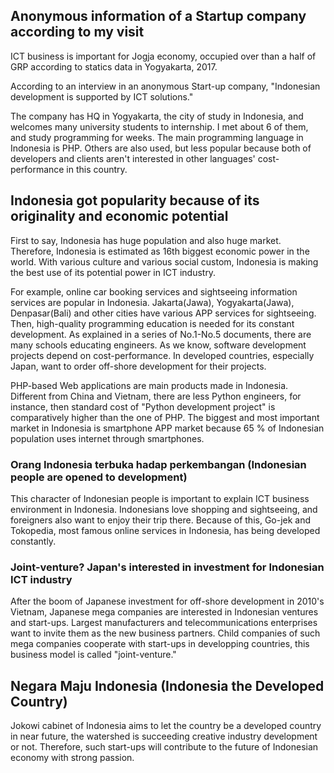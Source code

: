## Anonymous information of a Startup company according to my visit
ICT business is important for Jogja economy, occupied over than a half of GRP according to statics data in Yogyakarta, 2017.


According to an interview in an anonymous Start-up company, "Indonesian development is supported by ICT solutions."


The company has HQ in Yogyakarta, the city of study in Indonesia, and welcomes many university students to internship.
I met about 6 of them, and study programming for weeks. The main programming language in Indonesia is PHP. Others are also used,
but less popular because both of developers and clients aren't interested in other languages' cost-performance in this country.


## Indonesia got popularity because of its originality and economic potential
First to say, Indonesia has huge population and also huge market. Therefore, Indonesia is estimated as 16th biggest economic power in the world.
With various culture and various social custom, Indonesia is making the best use of its potential power in ICT industry.


For example, online car booking services and sightseeing information services are popular in Indonesia. Jakarta(Jawa), Yogyakarta(Jawa), Denpasar(Bali) and other cities have various APP services for sightseeing.
Then, high-quality programming education is needed for its constant development. As explained in a series of No.1-No.5 documents, there are many schools educating engineers.
As we know, software development projects depend on cost-performance. In developed countries, especially Japan, want to order off-shore development for their projects.


PHP-based Web applications are main products made in Indonesia. Different from China and Vietnam, there are less Python engineers, for instance, then standard cost of "Python development project" is comparatively higher than the one of PHP.
The biggest and most important market in Indonesia is smartphone APP market because 65 % of Indonesian population uses internet through smartphones.


### Orang Indonesia terbuka hadap perkembangan (Indonesian people are opened to development)
This character of Indonesian people is important to explain ICT business environment in Indonesia. Indonesians love shopping and sightseeing, and foreigners also want to enjoy their trip there.
Because of this, Go-jek and Tokopedia, most famous online services in Indonesia, has being developed constantly.


### Joint-venture? Japan's interested in investment for Indonesian ICT industry
After the boom of Japanese investment for off-shore development in 2010's Vietnam, Japanese mega companies are interested in Indonesian ventures and start-ups.
Largest manufacturers and telecommunications enterprises want to invite them as the new business partners. Child companies of such mega companies cooperate with start-ups in developping countries, this business model is called "joint-venture."


## Negara Maju Indonesia (Indonesia the Developed Country)
Jokowi cabinet of Indonesia aims to let the country be a developed country in near future, the watershed is succeeding creative industry development or not.
Therefore, such start-ups will contribute to the future of Indonesian economy with strong passion.
